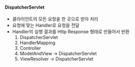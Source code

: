 #### DispatcherServlet
* 클라이언트의 모든 요청을 한 곳으로 받아 처리
* 요청에 맞는 Handler로 요청을 전달
* Handler의 실행 결과를 Http Response 형태로 만들어서 반환
  1. DispatcherServlet
  2. HandlerMapping
  3. Controller
  4. ModelAndView -> DispatcherServlet
  5. ViewResolver -> DispatcherServlet

